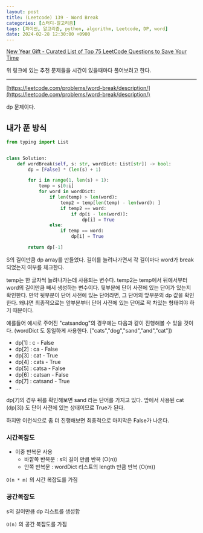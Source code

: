 ```yaml
---
layout: post
title: (Leetcode) 139 - Word Break
categories: [스터디-알고리즘]
tags: [파이썬, 알고리즘, python, algorithm, Leetcode, DP, word]
date: 2024-02-28 12:30:00 +0900
---
```


[New Year Gift - Curated List of Top 75 LeetCode Questions to Save Your Time](https://www.teamblind.com/post/New-Year-Gift---Curated-List-of-Top-75-LeetCode-Questions-to-Save-Your-Time-OaM1orEU)

위 링크에 있는 추천 문제들을 시간이 있을때마다 풀어보려고 한다.

---

[https://leetcode.com/problems/word-break/description/](https://leetcode.com/problems/word-break/description/)

dp 문제이다.

## 내가 푼 방식

```python
from typing import List


class Solution:
    def wordBreak(self, s: str, wordDict: List[str]) -> bool:
        dp = [False] * (len(s) + 1)

        for i in range(1, len(s) + 1):
            temp = s[0:i]
            for word in wordDict:
                if len(temp) > len(word):
                    temp2 = temp[len(temp) - len(word): ]
                    if temp2 == word:
                        if dp[i - len(word)]:
                            dp[i] = True
                else:
                    if temp == word:
                        dp[i] = True

        return dp[-1]
```

S의 길이만큼 dp array를 만들었다.
길이를 늘려나가면서 각 길이마다 word가 break 되었는지 여부를 체크한다.

temp는 한 글자씩 늘려나가는데 사용되는 변수다.
temp2는 temp에서 뒤에서부터 word의 길이만큼 빼서 생성하는 변수이다. 뒷부분에 단어 사전에 있는 단어가 있는지 확인한다.
만약 뒷부분이 단어 사전에 있는 단어라면, 그 단어의 앞부분의 dp 값을 확인한다. 왜냐면 최종적으로는 앞부분부터 단어 사전에 있는 단어로 꽉 차있는 형태여야 하기 때문이다.

예를들어 예시로 주어진 "catsandog"의 경우에는 다음과 같이 진행해볼 수 있을 것이다.
(wordDict 도 동일하게 사용한다. ["cats","dog","sand","and","cat"])

- dp[1] : c - False
- dp[2] : ca - False
- dp[3] : cat - True
- dp[4] : cats - True
- dp[5] : catsa - False
- dp[6] : catsan - False
- dp[7] : catsand - True
- ...

dp[7]의 경우 뒤를 확인해보면 sand 라는 단어를 가지고 있다. 앞에서 사용된 cat (dp[3]) 도 단어 사전에 있는 상태이므로 True가 된다.

하지만 이런식으로 좀 더 진행해보면 최종적으로 마지막은 False가 나온다.

### 시간복잡도
- 이중 반복문 사용
  - 바깥쪽 반복문 : s의 길이 만큼 반복 (O(n))
  - 안쪽 반복문 : wordDict 리스트의 length 만큼 반복 (O(m))

`O(n * m)` 의 시간 복잡도를 가짐

### 공간복잡도
s의 길이만큼 dp 리스트를 생성함

`O(n)` 의 공간 복잡도를 가짐